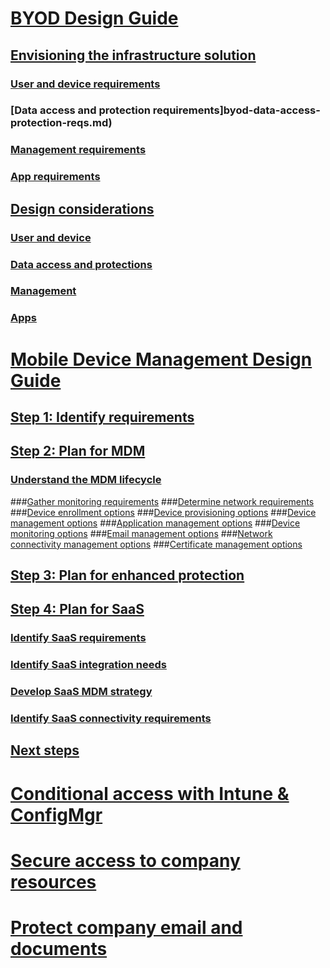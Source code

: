 # [BYOD Design Guide](byod-design-considerations-guide.md)
## [Envisioning the infrastructure solution](byod-envisioning-the-byod-infrastructure-solution.md)
### [User and device requirements](byod-user-device-reqs.md)
### [Data access and protection requirements]byod-data-access-protection-reqs.md)
### [Management requirements](byod-management-reqs.md)
### [App requirements](byod-app-reqs.md)
## [Design considerations](byod-design-considerations.md)
### [User and device](byod-user-and-device-considerations.md)
### [Data access and protections](byod-data-access-and-protection-considerations.md)
### [Management](byod-management-considerations.md)
### [Apps](byod-app-considerations.md)

# [Mobile Device Management Design Guide](mdm-design-considerations-guide.md)
## [Step 1: Identify requirements](Step-1---Identify-your-mobile-device-management-requirements.md)
## [Step 2: Plan for MDM](mdm-step-2-plan-for-mobile-device-management.md)
### [Understand the MDM lifecycle](mdm-understand-mdm-lifecycle.md)
###[Gather monitoring requirements](mdm-gather-monitoring-requirements.md)
###[Determine network requirements](mdm-determine-network-requirements.md)
###[Device enrollment options](mdm-device-enrollment-options.md)
###[Device provisioning options](mdm-device-provisioning-options.md)
###[Device management options](mdm-device-management-options.md)
###[Application management options](mdm-application-management-options.md)
###[Device monitoring options](mdm-device-monitoring-options.md)
###[Email management options](mdm-email-management-options.md)
###[Network connectivity management options](mdm-network-connectivity-management-options.md)
###[Certificate management options](mdm-certificate-management-options.md)
## [Step 3: Plan for enhanced protection](Step-3---Plan-for-enhancing-mobile-devices-protection.md)
## [Step 4: Plan for SaaS](mdm-step-4-plan-for-software-as-a-service-mobile-device-management.md)
### [Identify SaaS requirements](mdm-identify-saas-requirements.md)
### [Identify SaaS integration needs](mdm-identify-saas-solution-infrastructure-integration-needs.md)
### [Develop SaaS MDM strategy](mdm-develop-saas-mdm-strategys.md)
### [Identify SaaS connectivity requirements](mdm-identify-saas-connectivity-requirements.md)
## [Next steps](mdm-next-steps-and-additional-resources.md)

# [Conditional access with Intune & ConfigMgr](Use-conditional-access-with-Intune-and-Configuration-Manager.md)

# [Secure access to company resources](Secure-access-to-company-resources-from-any-location-on-any-device.md)

# [Protect company email and documents](Architecture-guidance-for-protecting-company-email-and-documents.md)